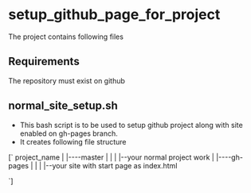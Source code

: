 # setup_github_page_for_project

The project contains following files

Requirements
-------------
The repository must exist on github

normal_site_setup.sh
----------------------

- This bash script is to be used to setup github project along with site enabled on gh-pages branch.
- It creates following file structure

[` 
project_name
|
|----master
|	  |
|	  |--your normal project work
|
|----gh-pages
|	  |
|	  |--your site with start page as index.html

`]

